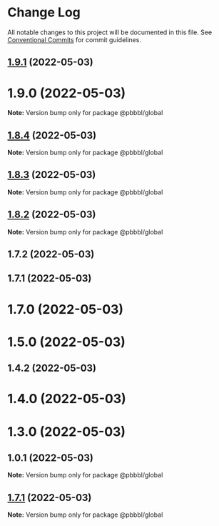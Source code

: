 # Change Log

All notable changes to this project will be documented in this file.
See [Conventional Commits](https://conventionalcommits.org) for commit guidelines.

## [1.9.1](https://github.com/pbbbl/pbbbl_modules/compare/@pbbbl/global@1.8.4...@pbbbl/global@1.9.1) (2022-05-03)



# 1.9.0 (2022-05-03)

**Note:** Version bump only for package @pbbbl/global





## [1.8.4](https://github.com/pbbbl/pbbbl_modules/compare/@pbbbl/global@1.8.3...@pbbbl/global@1.8.4) (2022-05-03)

**Note:** Version bump only for package @pbbbl/global





## [1.8.3](https://github.com/pbbbl/pbbbl_modules/compare/@pbbbl/global@1.8.2...@pbbbl/global@1.8.3) (2022-05-03)

**Note:** Version bump only for package @pbbbl/global





## [1.8.2](https://github.com/pbbbl/pbbbl_modules/compare/@pbbbl/global@1.7.2...@pbbbl/global@1.8.2) (2022-05-03)

**Note:** Version bump only for package @pbbbl/global





## 1.7.2 (2022-05-03)



## 1.7.1 (2022-05-03)



# 1.7.0 (2022-05-03)



# 1.5.0 (2022-05-03)



## 1.4.2 (2022-05-03)



# 1.4.0 (2022-05-03)



# 1.3.0 (2022-05-03)



## 1.0.1 (2022-05-03)

**Note:** Version bump only for package @pbbbl/global





## [1.7.1](https://github.com/pbbbl/pbbbl_modules/compare/v1.7.0...v1.7.1) (2022-05-03)

**Note:** Version bump only for package @pbbbl/global
